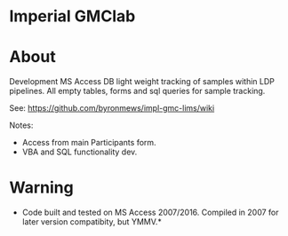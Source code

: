 Imperial GMClab
========================

# About

Development MS Access DB light weight tracking of samples within LDP pipelines. All empty tables, forms and sql queries for sample tracking.

See:
https://github.com/byronmews/impl-gmc-lims/wiki

Notes:
* Access from main Participants form.
* VBA and SQL functionality dev.


# Warning

* Code built and tested on MS Access 2007/2016. Compiled in 2007 for later version compatibity, but YMMV.*

